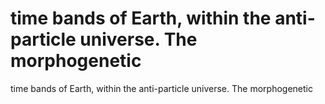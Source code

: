 # time bands of Earth, within the anti-particle universe. The morphogenetic

time bands of Earth, within the anti-particle universe. The morphogenetic